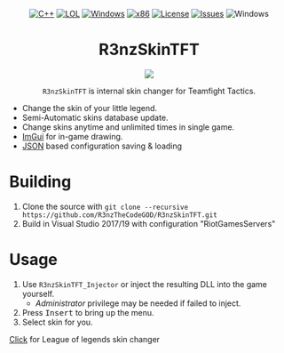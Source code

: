 ﻿<div align="center">

[![C++](https://img.shields.io/badge/Language-C%2B%2B-%23f34b7d.svg?style=plastic)](https://en.wikipedia.org/wiki/C%2B%2B)
[![LOL](https://img.shields.io/badge/Game-Teamfight%20Tactics-445fa5.svg?style=plastic)](https://teamfighttactics.leagueoflegends.com/)
[![Windows](https://img.shields.io/badge/Platform-Windows-0078d7.svg?style=plastic)](https://en.wikipedia.org/wiki/Microsoft_Windows)
[![x86](https://img.shields.io/badge/Arch-x86-red.svg?style=plastic)](https://en.wikipedia.org/wiki/X86)
[![License](https://img.shields.io/github/license/R3nzTheCodeGOD/R3nzSkinTFT.svg?style=plastic)](LICENSE)
[![Issues](https://img.shields.io/github/issues/R3nzTheCodeGOD/R3nzSkinTFT.svg?style=plastic)](https://github.com/R3nzTheCodeGOD/R3nzSkin/issues)
![Windows](https://github.com/R3nzTheCodeGOD/R3nzSkinTFT/workflows/Windows/badge.svg?branch=main&event=push)
# **R3nzSkinTFT**
<img src="https://cdn.discordapp.com/attachments/748413086083317811/993530230234959922/R3nzSkinTFT.gif">

`R3nzSkinTFT` is internal skin changer for Teamfight Tactics.
</div>

- Change the skin of your little legend.
- Semi-Automatic skins database update.
- Change skins anytime and unlimited times in single game.
- <a href="https://github.com/ocornut/imgui">ImGui</a> for in-game drawing.
- <a href="https://github.com/nlohmann/json">JSON</a> based configuration saving & loading

# Building
1. Clone the source with `git clone --recursive https://github.com/R3nzTheCodeGOD/R3nzSkinTFT.git`
2. Build in Visual Studio 2017/19 with configuration "RiotGamesServers"

# Usage
1. Use `R3nzSkinTFT_Injector` or inject the resulting DLL into the game yourself.
   - *Administrator* privilege may be needed if failed to inject.
2. Press <kbd>Insert</kbd> to bring up the menu.
3. Select skin for you.

[Click](https://github.com/R3nzTheCodeGOD/R3nzSkin) for League of legends skin changer